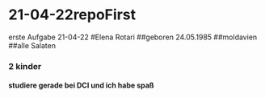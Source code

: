 # 21-04-22repoFirst
erste Aufgabe 21-04-22
#Elena  Rotari
##geboren 24.05.1985
##moldavien 
##alle Salaten 
### 2 kinder 
#### studiere gerade bei DCI und ich habe spaß



